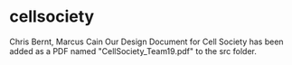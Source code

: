 cellsociety
===========
Chris Bernt, Marcus Cain
Our Design Document for Cell Society has been added as a PDF named "CellSociety_Team19.pdf" to the src folder.
